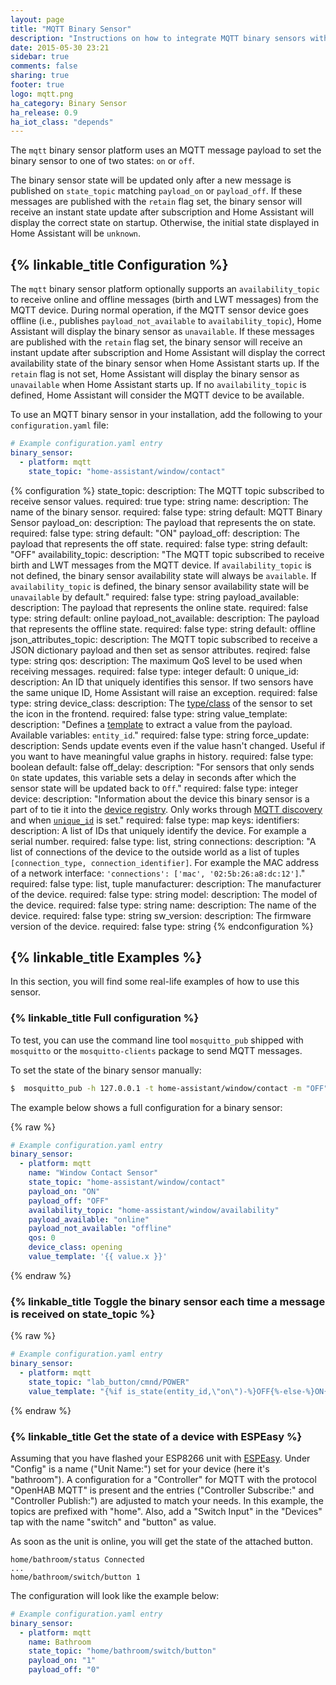 ```yaml
---
layout: page
title: "MQTT Binary Sensor"
description: "Instructions on how to integrate MQTT binary sensors within Home Assistant."
date: 2015-05-30 23:21
sidebar: true
comments: false
sharing: true
footer: true
logo: mqtt.png
ha_category: Binary Sensor
ha_release: 0.9
ha_iot_class: "depends"
---
```


The `mqtt` binary sensor platform uses an MQTT message payload to set the binary sensor to one of two states: `on` or `off`.

The binary sensor state will be updated only after a new message is published on `state_topic` matching `payload_on` or `payload_off`. If these messages are published with the `retain` flag set,
the binary sensor will receive an instant state update after subscription and Home Assistant will display the correct state on startup.
Otherwise, the initial state displayed in Home Assistant will be `unknown`.

## {% linkable_title Configuration %}

The `mqtt` binary sensor platform optionally supports an `availability_topic` to receive online and offline messages (birth and LWT messages) from the MQTT device. During normal operation, if the MQTT sensor device goes offline (i.e., publishes `payload_not_available` to `availability_topic`), Home Assistant will display the binary sensor as `unavailable`. If these messages are published with the `retain` flag set, the binary sensor will receive an instant update after subscription and Home Assistant will display the correct availability state of the binary sensor when Home Assistant starts up. If the `retain` flag is not set, Home Assistant will display the binary sensor as `unavailable` when Home Assistant starts up. If no `availability_topic`
is defined, Home Assistant will consider the MQTT device to be available.

To use an MQTT binary sensor in your installation,
add the following to your `configuration.yaml` file:

```yaml
# Example configuration.yaml entry
binary_sensor:
  - platform: mqtt
    state_topic: "home-assistant/window/contact"
```

{% configuration %}
state_topic:
  description: The MQTT topic subscribed to receive sensor values.
  required: true
  type: string
name:
  description: The name of the binary sensor.
  required: false
  type: string
  default: MQTT Binary Sensor
payload_on:
  description: The payload that represents the on state.
  required: false
  type: string
  default: "ON"
payload_off:
  description: The payload that represents the off state.
  required: false
  type: string
  default: "OFF"
availability_topic:
  description: "The MQTT topic subscribed to receive birth and LWT messages from the MQTT device. If `availability_topic` is not defined, the binary sensor availability state will always be `available`. If `availability_topic` is defined, the binary sensor availability state will be `unavailable` by default."
  required: false
  type: string
payload_available:
  description: The payload that represents the online state.
  required: false
  type: string
  default: online
payload_not_available:
  description: The payload that represents the offline state.
  required: false
  type: string
  default: offline
json_attributes_topic:
  description: The MQTT topic subscribed to receive a JSON dictionary payload and then set as sensor attributes.
  reqired: false
  type: string
qos:
  description: The maximum QoS level to be used when receiving messages.
  required: false
  type: integer
  default: 0
unique_id:
  description: An ID that uniquely identifies this sensor. If two sensors have the same unique ID, Home Assistant will raise an exception.
  required: false
  type: string
device_class:
  description: The [type/class](/components/binary_sensor/) of the sensor to set the icon in the frontend.
  required: false
  type: string
value_template:
  description: "Defines a [template](/docs/configuration/templating/#processing-incoming-data) to extract a value from the payload. Available variables: `entity_id`."
  required: false
  type: string
force_update:
  description: Sends update events even if the value hasn't changed. Useful if you want to have meaningful value graphs in history.
  required: false
  type: boolean
  default: false
off_delay:
  description: "For sensors that only sends `On` state updates, this variable sets a delay in seconds after which the sensor state will be updated back to `Off`."
  required: false
  type: integer
device:
  description: "Information about the device this binary sensor is a part of to tie it into the [device registry](https://developers.home-assistant.io/docs/en/device_registry_index.html). Only works through [MQTT discovery](/docs/mqtt/discovery/) and when [`unique_id`](#unique_id) is set."
  required: false
  type: map
  keys:
    identifiers:
      description: A list of IDs that uniquely identify the device. For example a serial number.
      required: false
      type: list, string
    connections:
      description: "A list of connections of the device to the outside world as a list of tuples `[connection_type, connection_identifier]`. For example the MAC address of a network interface: `'connections': ['mac', '02:5b:26:a8:dc:12']`."
      required: false
      type: list, tuple
    manufacturer:
      description: The manufacturer of the device.
      required: false
      type: string
    model:
      description: The model of the device.
      required: false
      type: string
    name:
      description: The name of the device.
      required: false
      type: string
    sw_version:
      description: The firmware version of the device.
      required: false
      type: string
{% endconfiguration %}

## {% linkable_title Examples %}

In this section, you will find some real-life examples of how to use this sensor.

### {% linkable_title Full configuration %}

To test, you can use the command line tool `mosquitto_pub` shipped with `mosquitto` or the `mosquitto-clients` package to send MQTT messages.

To set the state of the binary sensor manually:

```bash
$  mosquitto_pub -h 127.0.0.1 -t home-assistant/window/contact -m "OFF"
```

The example below shows a full configuration for a binary sensor:

{% raw %}
```yaml
# Example configuration.yaml entry
binary_sensor:
  - platform: mqtt
    name: "Window Contact Sensor"
    state_topic: "home-assistant/window/contact"
    payload_on: "ON"
    payload_off: "OFF"
    availability_topic: "home-assistant/window/availability"
    payload_available: "online"
    payload_not_available: "offline"
    qos: 0
    device_class: opening
    value_template: '{{ value.x }}'
```
{% endraw %}

### {% linkable_title Toggle the binary sensor each time a message is received on state_topic %}
{% raw %}
```yaml
# Example configuration.yaml entry
binary_sensor:
  - platform: mqtt
    state_topic: "lab_button/cmnd/POWER"
    value_template: "{%if is_state(entity_id,\"on\")-%}OFF{%-else-%}ON{%-endif%}"
```
{% endraw %}

### {% linkable_title Get the state of a device with ESPEasy %}

Assuming that you have flashed your ESP8266 unit with [ESPEasy](https://github.com/letscontrolit/ESPEasy). Under "Config" is a name ("Unit Name:") set for your device (here it's "bathroom"). A configuration for a "Controller" for MQTT with the protocol "OpenHAB MQTT" is present and the entries ("Controller Subscribe:" and "Controller Publish:") are adjusted to match your needs. In this example, the topics are prefixed with "home". Also, add a "Switch Input" in the "Devices" tap with the name "switch" and "button" as value.

As soon as the unit is online, you will get the state of the attached button.

```
home/bathroom/status Connected
...
home/bathroom/switch/button 1
```

The configuration will look like the example below:

```yaml
# Example configuration.yaml entry
binary_sensor:
  - platform: mqtt
    name: Bathroom
    state_topic: "home/bathroom/switch/button"
    payload_on: "1"
    payload_off: "0"
```
